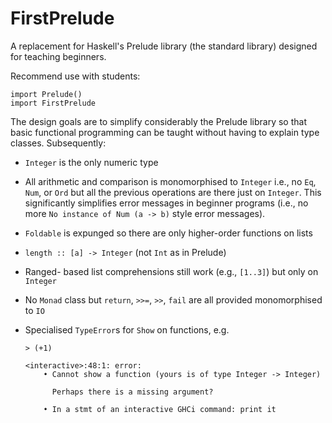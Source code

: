 # FirstPrelude
A replacement for Haskell's Prelude library (the standard library) designed for teaching beginners.

Recommend use with students:

    import Prelude()
    import FirstPrelude

The design goals are to simplify considerably the Prelude library so that basic functional programming can be taught without having to explain type classes. Subsequently:

* `Integer` is the only numeric type
* All arithmetic and comparison is monomorphised to `Integer` i.e., no `Eq`, `Num`, or `Ord` but all the previous operations are there just on `Integer`. This significantly simplifies error messages in beginner programs (i.e., no more `No instance of Num (a -> b)` style error messages).
* `Foldable` is expunged so there are only higher-order functions on lists
* `length :: [a] -> Integer` (not `Int` as in Prelude)
* Ranged- based list comprehensions still work (e.g., `[1..3]`) but only on `Integer`
* No `Monad` class but `return`, `>>=`, `>>`, `fail` are all provided monomorphised to `IO`
* Specialised `TypeError`s for `Show` on functions, e.g.

      > (+1)

      <interactive>:48:1: error:
          • Cannot show a function (yours is of type Integer -> Integer)

            Perhaps there is a missing argument?

          • In a stmt of an interactive GHCi command: print it

